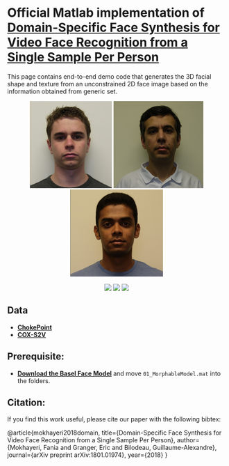 Official Matlab implementation of **[Domain-Specific Face Synthesis for Video Face Recognition from a Single Sample Per Person](https://arxiv.org/pdf/1801.01974.pdf)**
===========

This page contains end-to-end demo code that generates the 3D facial shape and texture from an unconstrained 2D face image based on the information obtained from generic set.  

<p align="center">
    <img src="media/p1.png" height="200">
	<img src="media/p2.png" height="200">
	<img src="media/p3.png" height="200">
</p>

<p align="center">
    <img src="media/m1.gif" width="200">
	<img src="media/m2.gif" width="200">
	<img src="media/m3.gif" width="200">
</p>

## Data

- **[ChokePoint](http://arma.sourceforge.net/chokepoint/)** 
- **[COX-S2V](http://vipl.ict.ac.cn/view_database.php?id=3)** 


## Prerequisite:

- **[Download the Basel Face Model](http://faces.cs.unibas.ch/bfm/main.php?nav=1-2&id=downloads)** and move `01_MorphableModel.mat` into the folders.

## Citation:

If you find this work useful, please cite our paper with the following bibtex:

@article{mokhayeri2018domain,
  title={Domain-Specific Face Synthesis for Video Face Recognition from a Single Sample Per Person},
  author={Mokhayeri, Fania and Granger, Eric and Bilodeau, Guillaume-Alexandre},
  journal={arXiv preprint arXiv:1801.01974},
  year={2018}
}
